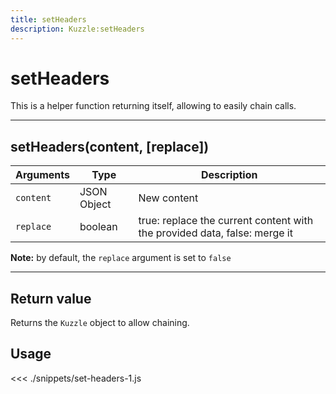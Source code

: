 ```yaml
---
title: setHeaders
description: Kuzzle:setHeaders
---
```


# setHeaders

This is a helper function returning itself, allowing to easily chain calls.

---

## setHeaders(content, [replace])

| Arguments | Type        | Description                                                               |
| --------- | ----------- | ------------------------------------------------------------------------- |
| `content` | JSON Object | New content                                                               |
| `replace` | boolean     | true: replace the current content with the provided data, false: merge it |

**Note:** by default, the `replace` argument is set to `false`

---

## Return value

Returns the `Kuzzle` object to allow chaining.

## Usage

<<< ./snippets/set-headers-1.js
